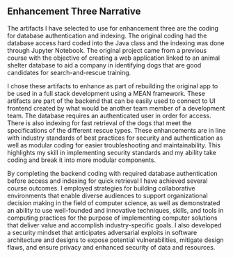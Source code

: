 ## Enhancement Three Narrative

The artifacts I have selected to use for enhancement three are the coding for database authentication and indexing. The original coding had the database access hard coded into the Java class and the indexing was done through Jupyter Notebook. The original project came from a previous course with the objective of creating a web application linked to an animal shelter database to aid a company in identifying dogs that are good candidates for search-and-rescue training. 

I chose these artifacts to enhance as part of rebuilding the original app to be used in a full stack development using a MEAN framework. These artifacts are part of the backend that can be easily used to connect to UI frontend created by what would be another team member of a development team. The database requires an authenticated user in order for access. There is also indexing for fast retrieval of the dogs that meet the specifications of the different rescue types. These enhancements are in line with industry standards of best practices for security and authentication as well as modular coding for easier troubleshooting and maintainability. This highlights my skill in implementing security standards and my ability take coding and break it into more modular components. 

By completing the backend coding with required database authentication before access and indexing for quick retrieval I have achieved several course outcomes. I employed strategies for building collaborative environments that enable diverse audiences to support organizational decision making in the field of computer science, as well as demonstrated an ability to use well-founded and innovative techniques, skills, and tools in computing practices for the purpose of implementing computer solutions that deliver value and accomplish industry-specific goals. I also developed a security mindset that anticipates adversarial exploits in software architecture and designs to expose potential vulnerabilities, mitigate design flaws, and ensure privacy and enhanced security of data and resources.

